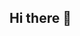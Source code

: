 ## Hi there 👋

<!--
**SakshiD01/SakshiD01** is a ✨ _special_ ✨ repository because its `README.md` (this file) appears on your GitHub profile.

Here are some ideas to get you started:

🎓 MSc Business Analytics Student at Maynooth University, Ireland
💻 B.Tech in Information Technology – specialization in Data Science
🌍 Passionate about Machine Learning, Data Analytics, and Business Intelligence

💡 About Me

I’m a data-driven problem solver with hands-on experience in:
📊 Data analysis and visualization using Python, SQL, and Power BI
🔗 Integrating APIs and automating workflows for global clients
🧩 Collaborating across teams to deliver data-backed business solutions

💼 Previous Role: Business Development Associate Intern @ peopleHum Technologies

Integrated biometric devices with HR software using open APIs
Connected job platforms like LinkedIn & Naukri.com
Drafted tailored proposals for international clients, improving efficiency

🧠 Skills & Tools
Programming: Python, SQL, R
Analytics: Power BI, Excel, Tableau
Machine Learning: Scikit-learn, Pandas, NumPy, Matplotlib
Databases: MySQL, AWS
Other: API Integration, Data Cleaning, Business Communication

🚀 Current Focus
Applying data-driven insights to solve real-world business challenges
Expanding skills in machine learning, predictive modeling, and data storytelling
Looking for internship and part-time opportunities in data science & analytics

📫 Connect With Me
💼 LinkedIn - https://www.linkedin.com/in/sakshi-dhamane-55a44a255/
✉️ Email: sakshijdhamane@gmail.com
🌐 GitHub - https://github.com/SakshiD01
